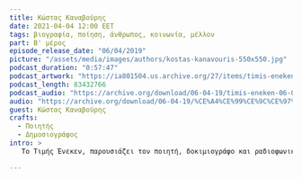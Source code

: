 ```yaml
---
title: Κώστας Καναβούρης
date: 2021-04-04 12:00 EET
tags: βιογραφία, ποίηση, άνθρωπος, κοινωνία, μέλλον
part: Β' μέρος
episode_release_date: "06/04/2019"
picture: "/assets/media/images/authors/kostas-kanavouris-550x550.jpg"
podcast_duration: "0:57:47"
podcast_artwork: "https://ia801504.us.archive.org/27/items/timis-eneken-20190330/kostas-kanavouris-podcast.png"
podcast_length: 83432766
podcast_audio: "https://archive.org/download/06-04-19/timis-eneken-06-04-19-kostas-kanavouris-v-meros-afieroma-archeio.mp3"
audio: "https://archive.org/download/06-04-19/%CE%A4%CE%99%CE%9C%CE%97%CE%A3%20%CE%95%CE%9D%CE%95%CE%9A%CE%95%CE%9D%2006-04-19%20%CE%9A%CE%A9%CE%A3%CE%A4%CE%91%CE%A3%20%CE%9A%CE%91%CE%9D%CE%91%CE%92%CE%9F%CE%A5%CE%A1%CE%97%CE%A3%20%CE%92%27%20%CE%9C%CE%95%CE%A1%CE%9F%CE%A3%20%28%CE%91%CE%A6%CE%99%CE%95%CE%A1%CE%A9%CE%9C%CE%91%20-%20%CE%91%CE%A1%CE%A7%CE%95%CE%99%CE%9F%29.mp3"
guest: Κώστας Καναβούρης
crafts:
  - Ποιητής
  - Δημοσιογράφος
intro: >
   Το Τιμής Ένεκεν, παρουσιάζει τον ποιητή, δοκιμιογράφο και ραδιοφωνικό παραγωγό του Τρίτου Προγράμματος, Κώστα Καναβούρη σε μία συναισθηματική παράθεση κοινωνικών και ανθρώπινων ζητημάτων. Τιμής Ένεκεν για τον ποιητή Κώστα Καναβούρη. Γνωριμία μ’ έναν ακτιβιστή συναισθηματικής διανόησης.

---
```


